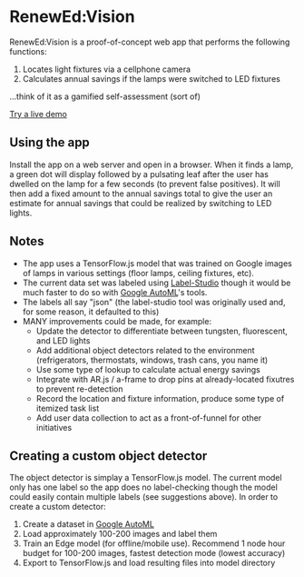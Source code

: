 # RenewEd:Vision
RenewEd:Vision is a proof-of-concept web app that performs the following functions:
1. Locates light fixtures via a cellphone camera
2. Calculates annual savings if the lamps were switched to LED fixtures

...think of it as a gamified self-assessment (sort of)

[Try a live demo](https://apps.shearer-consulting.com/renewed)

## Using the app
Install the app on a web server and open in a browser.  When it finds a lamp, a green dot will display followed by a pulsating leaf after the user has dwelled on the lamp for a few seconds (to prevent false positives).  It will then add a fixed amount to the annual savings total to give the user an estimate for annual savings that could be realized by switching to LED lights.

## Notes
- The app uses a TensorFlow.js model that was trained on Google images of lamps in various settings (floor lamps, ceiling fixtures, etc).
- The current data set was labeled using [Label-Studio](https://labelstud.io/) though it would be much faster to do so with [Google AutoML](https://console.cloud.google.com/vision/dashboard)'s tools.
- The labels all say "json" (the label-studio tool was originally used and, for some reason, it defaulted to this)
- MANY improvements could be made, for example:
  - Update the detector to differentiate between tungsten, fluorescent, and LED lights
  - Add additional object detectors related to the environment (refrigerators, thermostats, windows, trash cans, you name it)
  - Use some type of lookup to calculate actual energy savings
  - Integrate with AR.js / a-frame to drop pins at already-located fixutres to prevent re-detection
  - Record the location and fixture information, produce some type of itemized task list
  - Add user data collection to act as a front-of-funnel for other initiatives

## Creating a custom object detector
The object detector is simplay a TensorFlow.js model.  The current model only has one label so the app does no label-checking though the model could easily contain multiple labels (see suggestions above).  In order to create a custom detector:
1. Create a dataset in [Google AutoML](https://console.cloud.google.com/vision/dashboard)
2. Load approximately 100-200 images and label them
3. Train an Edge model (for offline/mobile use).  Recommend 1 node hour budget for 100-200 images, fastest detection mode (lowest accuracy)
4. Export to TensorFlow.js and load resulting files into model directory
